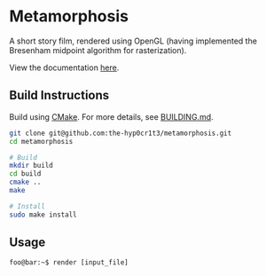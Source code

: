 # Metamorphosis
A short story film, rendered using OpenGL (having implemented the Bresenham midpoint algorithm for rasterization).

View the documentation [here](https://the-hyp0cr1t3.github.io/metamorphosis/).

## Build Instructions

Build using [CMake](https://cmake.org/). For more details, see [BUILDING.md](BUILDING.md).

```bash
git clone git@github.com:the-hyp0cr1t3/metamorphosis.git
cd metamorphosis

# Build
mkdir build
cd build
cmake ..
make

# Install
sudo make install
```


## Usage

```console
foo@bar:~$ render [input_file]
```